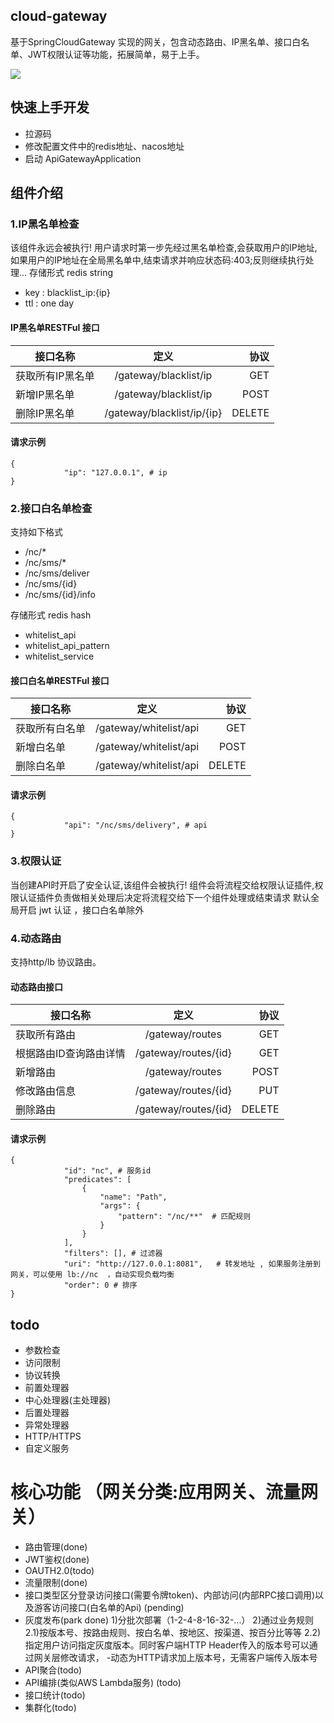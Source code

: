 ## cloud-gateway
基于SpringCloudGateway 实现的网关，包含动态路由、IP黑名单、接口白名单、JWT权限认证等功能，拓展简单，易于上手。

![](https://github.com/Imaginary11/api-gateway/blob/master/apigateway.png)

## 快速上手开发
- 拉源码
- 修改配置文件中的redis地址、nacos地址
- 启动 ApiGatewayApplication

## 组件介绍


### 1.IP黑名单检查
该组件永远会被执行! 用户请求时第一步先经过黑名单检查,会获取用户的IP地址,如果用户的IP地址在全局黑名单中,结束请求并响应状态码:403;反则继续执行处理...
存储形式 redis string
- key : blacklist_ip:{ip}  
- ttl : one day

#### IP黑名单RESTFul 接口
| 接口名称      | 定义       | 协议  |
| ------------- |:-------------:| -----:|
| 获取所有IP黑名单      |  /gateway/blacklist/ip| GET
| 新增IP黑名单 | /gateway/blacklist/ip   |    POST |
| 删除IP黑名单 | /gateway/blacklist/ip/{ip}  |    DELETE |

#### 请求示例
```
{
            "ip": "127.0.0.1", # ip
}
```


### 2.接口白名单检查
支持如下格式
 * /nc/*
 * /nc/sms/*
 * /nc/sms/deliver
 * /nc/sms/{id}
 * /nc/sms/{id}/info

存储形式 redis hash
- whitelist_api
- whitelist_api_pattern
- whitelist_service

#### 接口白名单RESTFul 接口
| 接口名称      | 定义       | 协议  |
| ------------- |:-------------:| -----:|
| 获取所有白名单      |  /gateway/whitelist/api | GET
| 新增白名单 | /gateway/whitelist/api   |    POST |
| 删除白名单 | /gateway/whitelist/api  |    DELETE |

#### 请求示例
```
{
            "api": "/nc/sms/delivery", # api
}
```


### 3.权限认证
当创建API时开启了安全认证,该组件会被执行! 组件会将流程交给权限认证插件,权限认证插件负责做相关处理后决定将流程交给下一个组件处理或结束请求
默认全局开启 jwt 认证 ，接口白名单除外

### 4.动态路由
支持http/lb 协议路由。

#### 动态路由接口
| 接口名称      | 定义       | 协议  |
| ------------- |:-------------:| -----:|
| 获取所有路由      |  /gateway/routes | GET
| 根据路由ID查询路由详情      |   /gateway/routes/{id} | GET| 
| 新增路由 | /gateway/routes   |    POST |
| 修改路由信息 |/gateway/routes/{id}   |    PUT |
| 删除路由 | /gateway/routes/{id}  |    DELETE |

#### 请求示例
```
{
            "id": "nc", # 服务id
            "predicates": [
                {
                    "name": "Path",
                    "args": {
                        "pattern": "/nc/**"  # 匹配规则
                    }
                }
            ],
            "filters": [], # 过滤器
            "uri": "http://127.0.0.1:8081",   # 转发地址 , 如果服务注册到网关，可以使用 lb://nc  ，自动实现负载均衡
            "order": 0 # 排序
}
```
			




## todo
-  参数检查
-  访问限制
-  协议转换
-  前置处理器
-  中心处理器(主处理器)
-  后置处理器
-  异常处理器
-  HTTP/HTTPS
-  自定义服务

# 核心功能 （网关分类:应用网关、流量网关）
-  路由管理(done)
-  JWT鉴权(done)
-  OAUTH2.0(todo)   
-  流量限制(done)
-  接口类型区分登录访问接口(需要令牌token)、内部访问(内部RPC接口调用)以及游客访问接口(白名单的Api)  (pending)
-  灰度发布(park done)
   1)分批次部署（1-2-4-8-16-32-...）
   2)通过业务规则
        2.1)按版本号、按路由规则、按白名单、按地区、按渠道、按百分比等等
        2.2)指定用户访问指定灰度版本。同时客户端HTTP Header传入的版本号可以通过网关层修改请求，
            -动态为HTTP请求加上版本号，无需客户端传入版本号
-  API聚合(todo)
-  API编排(类似AWS Lambda服务) (todo)
-  接口统计(todo)
-  集群化(todo)
